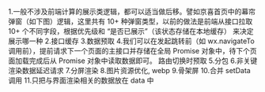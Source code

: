 1.一般不涉及前端计算的展示类逻辑，都可以适当做后移。譬如京喜首页中的幕帘弹窗（如下图）逻辑，这里共有 10+ 种弹窗类型，以前的做法是前端从接口拉取 10+ 个不同字段，根据优先级和 “是否已展示”（该状态存储在本地缓存） 来决定展示哪一种
2.接口缓存
3.数据预取
4.我们可以在发起跳转前（如 wx.navigateTo 调用前），提前请求下一个页面的主接口并存储在全局 Promise 对象中，待下个页面加载完成后从 Promise 对象中读取数据即可。 路由切换时预取
5.分包
6.非关键渲染数据延迟请求
7.分屏渲染
8.图片资源优化, webp
9.骨架屏
10.合并 setData 调用
11.只把与界面渲染相关的数据放在 data 中